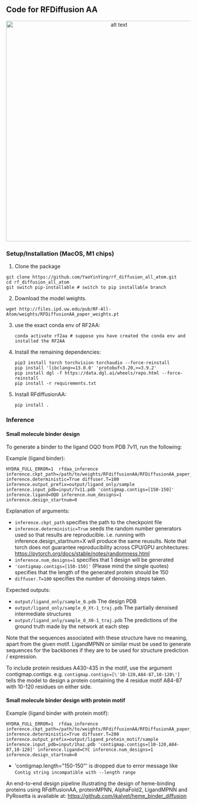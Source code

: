 Code for RFDiffusion AA
--------------------
<p align="center">
  <img src="./img/RFDiffusionAA.png" alt="alt text" width="600px"/>
</p>

### Setup/Installation (MacOS, M1 chips)
1. Clone the package
```
git clone https://github.com/YaoYinYing/rf_diffusion_all_atom.git
cd rf_diffusion_all_atom
git switch pip-installable # switch to pip installable branch
```
2. Download the model weights.
  ```
  wget http://files.ipd.uw.edu/pub/RF-All-Atom/weights/RFDiffusionAA_paper_weights.pt
  ```
3. use the exact conda env of RF2AA:
   ```shell
   conda activate rf2aa # suppose you have created the conda env and installed the RF2AA
   ```

4. Install the remaining dependencies:
   ```shell
   pip3 install torch torchvision torchaudio --force-reinstall 
   pip install 'libclang>=13.0.0' 'protobuf<3.20,>=3.9.2' 
   pip install dgl -f https://data.dgl.ai/wheels/repo.html --force-reinstall 
   pip install -r requirements.txt   
   ```
5. Install RFdiffusionAA:
   ```shell
   pip install .   
   ```

### Inference
#### Small molecule binder design

To generate a binder to the ligand OQO from PDB 7v11, run the following:


Example (ligand binder):
```shell
HYDRA_FULL_ERROR=1  rfdaa_inference inference.ckpt_path=/path/to/weights/RFdiffusionAA/RFDiffusionAA_paper_weights.pt inference.deterministic=True diffuser.T=100 inference.output_prefix=output/ligand_only/sample inference.input_pdb=input/7v11.pdb 'contigmap.contigs=[150-150]' inference.ligand=OQO inference.num_designs=1 inference.design_startnum=0
```



Explanation of arguments:
- `inference.ckpt_path` specifies the path to the checkpoint file
- `inference.deterministic=True` seeds the random number generators used so that results are reproducible.  i.e. running with inference.design_startnum=X will produce the same reusults.  Note that torch does not guarantee reproducibility across CPU/GPU architectures: https://pytorch.org/docs/stable/notes/randomness.html
- `inference.num_designs=1` specifies that 1 design will be generated
- `'contigmap.contigs=[150-150]'` (Please mind the single quotes) specifies that the length of the generated protein should be 150
- `diffuser.T=100` specifies the number of denoising steps taken.

Expected outputs:
- `output/ligand_only/sample_0.pdb` The design PDB
- `output/ligand_only/sample_0_Xt-1_traj.pdb` The partially denoised intermediate structures
- `output/ligand_only/sample_0_X0-1_traj.pdb` The predictions of the ground truth made by the network at each step

Note that the sequences associated with these structure have no meaning, apart from the given motif.  LigandMPNN or similar must be used to generate sequences for the backbones if they are to be used for structure prediction / expression.

To include protein residues A430-435 in the motif, use the argument contigmap.contigs.  e.g. `contigmap.contigs=[\'10-120,A84-87,10-120\']` tells the model to design a protein containing the 4 residue motif A84-87 with 10-120 residues on either side.

#### Small molecule binder design with protein motif
Example (ligand binder with protein motif):
```shell
HYDRA_FULL_ERROR=1  rfdaa_inference inference.ckpt_path=/path/to/weights/RFdiffusionAA/RFDiffusionAA_paper_weights.pt inference.deterministic=True diffuser.T=200 inference.output_prefix=output/ligand_protein_motif/sample inference.input_pdb=input/1haz.pdb 'contigmap.contigs=[10-120,A84-87,10-120]' inference.ligand=CYC inference.num_designs=1 inference.design_startnum=0
```
* 'contigmap.length="150-150"' is dropped due to error message like `Contig string incompatible with --length range`

An end-to-end design pipeline illustrating the design of heme-binding proteins using RFdiffusionAA, proteinMPNN, AlphaFold2, LigandMPNN and PyRosetta is available at: https://github.com/ikalvet/heme_binder_diffusion


